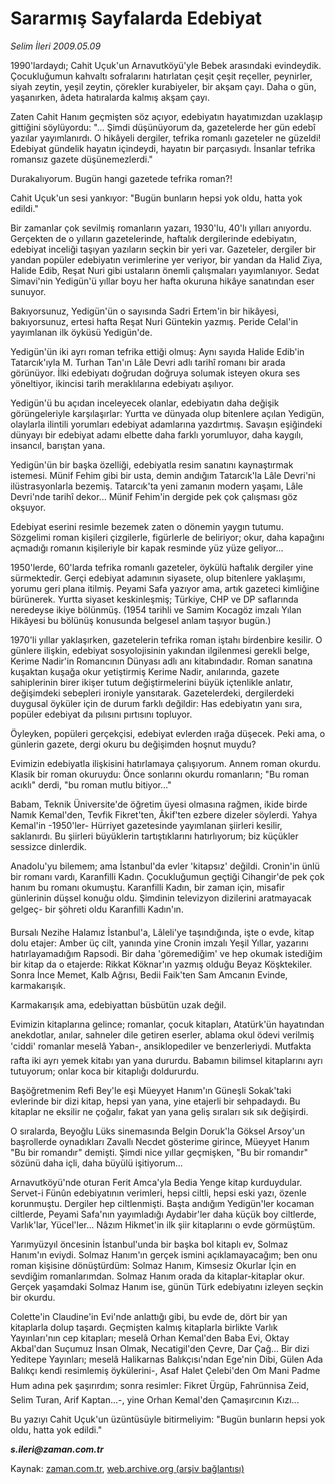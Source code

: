 # Sararmış Sayfalarda Edebiyat

*Selim İleri 2009.05.09*

<tr><td class="metin" colspan="2" style="padding-top: 20px; padding-left: 5px; padding-right: 10px;">1990'lardaydı; Cahit Uçuk'un Arnavutköyü'yle Bebek arasındaki evindeydik. Çocukluğumun kahvaltı sofralarını hatırlatan çeşit çeşit reçeller, peynirler, siyah zeytin, yeşil zeytin, çörekler kurabiyeler, bir akşam çayı. Daha o gün, yaşanırken, âdeta hatıralarda kalmış akşam çayı.</td></tr><tr><td class="metin" colspan="2" style="padding-top: 20px; padding-left: 5px; padding-right: 10px;"><p>Zaten Cahit Hanım geçmişten söz açıyor, edebiyatın hayatımızdan uzaklaşıp gittiğini söylüyordu: "... Şimdi düşünüyorum da, gazetelerde her gün edebî yazılar yayımlanırdı. O hikâyeli dergiler, tefrika romanlı gazeteler ne güzeldi! Edebiyat gündelik hayatın içindeydi, hayatın bir parçasıydı. İnsanlar tefrika romansız gazete düşünemezlerdi."
<p>Durakalıyorum. Bugün hangi gazetede tefrika roman?!
<p>Cahit Uçuk'un sesi yankıyor: "Bugün bunların hepsi yok oldu, hatta yok edildi."
<p>Bir zamanlar çok sevilmiş romanların yazarı, 1930'lu, 40'lı yılları anıyordu. Gerçekten de o yılların gazetelerinde, haftalık dergilerinde edebiyatın, edebiyat inceliği taşıyan yazıların seçkin bir yeri var. Gazeteler, dergiler bir yandan popüler edebiyatın verimlerine yer veriyor, bir yandan da Halid Ziya, Halide Edib, Reşat Nuri gibi ustaların önemli çalışmaları yayımlanıyor. Sedat Simavi'nin Yedigün'ü yıllar boyu her hafta okuruna hikâye sanatından eser sunuyor.
<p>Bakıyorsunuz, Yedigün'ün o sayısında Sadri Ertem'in bir hikâyesi, bakıyorsunuz, ertesi hafta Reşat Nuri Güntekin yazmış. Peride Celal'in yayımlanan ilk öyküsü Yedigün'de.
<p>Yedigün'ün iki ayrı roman tefrika ettiği olmuş: Aynı sayıda Halide Edib'in Tatarcık'ıyla M. Turhan Tan'ın Lâle Devri adlı tarihî romanı bir arada görünüyor. İlki edebiyatı doğrudan doğruya solumak isteyen okura ses yöneltiyor, ikincisi tarih meraklılarına edebiyatı aşılıyor.
<p>Yedigün'ü bu açıdan inceleyecek olanlar, edebiyatın daha değişik görüngeleriyle karşılaşırlar: Yurtta ve dünyada olup bitenlere açılan Yedigün, olaylarla ilintili yorumları edebiyat adamlarına yazdırtmış. Savaşın eşiğindeki dünyayı bir edebiyat adamı elbette daha farklı yorumluyor, daha kaygılı, insancıl, barıştan yana.
<p>Yedigün'ün bir başka özelliği, edebiyatla resim sanatını kaynaştırmak istemesi. Münif Fehim gibi bir usta, demin andığım Tatarcık'la Lâle Devri'ni ilüstrasyonlarla bezemiş. Tatarcık'ta yeni zamanın modern yaşamı, Lâle Devri'nde tarihî dekor... Münif Fehim'in dergide pek çok çalışması göz okşuyor.
<p>Edebiyat eserini resimle bezemek zaten o dönemin yaygın tutumu. Sözgelimi roman kişileri çizgilerle, figürlerle de beliriyor; okur, daha kapağını açmadığı romanın kişileriyle bir kapak resminde yüz yüze geliyor...
<p>1950'lerde, 60'larda tefrika romanlı gazeteler, öykülü haftalık dergiler yine sürmektedir. Gerçi edebiyat adamının siyasete, olup bitenlere yaklaşımı, yorumu geri plana itilmiş. Peyami Safa yazıyor ama, artık gazeteci kimliğine bürünerek. Yurtta siyaset keskinleşmiş; Türkiye, CHP ve DP saflarında neredeyse ikiye bölünmüş. (1954 tarihli ve Samim Kocagöz imzalı Yılan Hikâyesi bu bölünüş konusunda belgesel anlam taşıyor bugün.)
<p>1970'li yıllar yaklaşırken, gazetelerin tefrika roman iştahı birdenbire kesilir. O günlere ilişkin, edebiyat sosyolojisinin yakından ilgilenmesi gerekli belge, Kerime Nadir'in Romancının Dünyası adlı anı kitabındadır. Roman sanatına kuşaktan kuşağa okur yetiştirmiş Kerime Nadir, anılarında, gazete sahiplerinin birer ikişer tutum değiştirmelerini büyük içtenlikle anlatır, değişimdeki sebepleri ironiyle yansıtarak. Gazetelerdeki, dergilerdeki duygusal öyküler için de durum farklı değildir: Has edebiyatın yanı sıra, popüler edebiyat da pılısını pırtısını topluyor.
<p>Öyleyken, popüleri gerçekçisi, edebiyat evlerden ırağa düşecek. Peki ama, o günlerin gazete, dergi okuru bu değişimden hoşnut muydu?
<p>Evimizin edebiyatla ilişkisini hatırlamaya çalışıyorum. Annem roman okurdu. Klasik bir roman okuruydu: Önce sonlarını okurdu romanların; "Bu roman acıklı" derdi, "bu roman mutlu bitiyor..."
<p>Babam, Teknik Üniversite'de öğretim üyesi olmasına rağmen, ikide birde Namık Kemal'den, Tevfik Fikret'ten, Âkif'ten ezbere dizeler söylerdi. Yahya Kemal'in -1950'ler- Hürriyet gazetesinde yayımlanan şiirleri kesilir, saklanırdı. Bu şiirleri büyüklerin tartıştıklarını hatırlıyorum; biz küçükler sessizce dinlerdik.
<p>Anadolu'yu bilemem; ama İstanbul'da evler 'kitapsız' değildi. Cronin'in ünlü bir romanı vardı, Karanfilli Kadın. Çocukluğumun geçtiği Cihangir'de pek çok hanım bu romanı okumuştu. Karanfilli Kadın, bir zaman için, misafir günlerinin düşsel konuğu oldu. Şimdinin televizyon dizilerini aratmayacak gelgeç- bir şöhreti oldu Karanfilli Kadın'ın.
<p>Bursalı Nezihe Halamız İstanbul'a, Lâleli'ye taşındığında, işte o evde, kitap dolu etajer: Amber üç cilt, yanında yine Cronin imzalı Yeşil Yıllar, yazarını hatırlayamadığım Rapsodi. Bir daha 'göremediğim' ve hep okumak istediğim bir kitap da o etajerde: Rikkat Köknar'ın yazmış olduğu Beyaz Köşktekiler. Sonra İnce Memet, Kalb Ağrısı, Bedii Faik'ten Sam Amcanın Evinde, karmakarışık.
<p>Karmakarışık ama, edebiyattan büsbütün uzak değil.
<p>Evimizin kitaplarına gelince; romanlar, çocuk kitapları, Atatürk'ün hayatından anekdotlar, anılar, sahneler dile getiren eserler, ablama okul ödevi verilmiş 'ciddi' romanlar meselâ Yaban-, ansiklopediler ve benzerleriydi. Mutfakta rafta iki ayrı yemek kitabı yan yana dururdu. Babamın bilimsel kitaplarını ayrı tutuyorum; onlar koca bir kitaplığı doldururdu.
<p>Başöğretmenim Refi Bey'le eşi Müeyyet Hanım'ın Güneşli Sokak'taki evlerinde bir dizi kitap, hepsi yan yana, yine etajerli bir sehpadaydı. Bu kitaplar ne eksilir ne çoğalır, fakat yan yana geliş sıraları sık sık değişirdi.
<p>O sıralarda, Beyoğlu Lüks sinemasında Belgin Doruk'la Göksel Arsoy'un başrollerde oynadıkları Zavallı Necdet gösterime girince, Müeyyet Hanım "Bu bir romandır" demişti. Şimdi nice yıllar geçmişken, "Bu bir romandır" sözünü daha içli, daha büyülü işitiyorum...
<p>Arnavutköyü'nde oturan Ferit Amca'yla Bedia Yenge kitap kurduydular. Servet-i Fünûn edebiyatının verimleri, hepsi ciltli, hepsi eski yazı, özenle korunmuştu. Dergiler hep ciltlenmişti. Başta andığım Yedigün'ler kocaman ciltlerde, Peyami Safa'nın yayımladığı Aydabir'ler daha küçük boy ciltlerde, Varlık'lar, Yücel'ler... Nâzım Hikmet'in ilk şiir kitaplarını o evde görmüştüm.
<p>Yarımyüzyıl öncesinin İstanbul'unda bir başka bol kitaplı ev, Solmaz Hanım'ın eviydi. Solmaz Hanım'ın gerçek ismini açıklamayacağım; ben onu roman kişisine dönüştürdüm: Solmaz Hanım, Kimsesiz Okurlar İçin en sevdiğim romanlarımdan. Solmaz Hanım orada da kitaplar-kitaplar okur. Gerçek yaşamdaki Solmaz Hanım ise, günün Türk edebiyatını izleyen seçkin bir okurdu.
<p>Colette'in Claudine'in Evi'nde anlattığı gibi, bu evde de, dört bir yan kitaplarla dolup taşardı. Geçmişten kalmış kitaplarla birlikte Varlık Yayınları'nın cep kitapları; meselâ Orhan Kemal'den Baba Evi, Oktay Akbal'dan Suçumuz İnsan Olmak, Necatigil'den Çevre, Dar Çağ... Bir dizi Yeditepe Yayınları; meselâ Halikarnas Balıkçısı'ndan Ege'nin Dibi, Gülen Ada Balıkçı kendi resimlemiş öykülerini-, Asaf Halet Çelebi'den Om Mani Padme Hum adına pek şaşırırdım; sonra resimler: Fikret Ürgüp, Fahrünnisa Zeid, Selim Turan, Arif Kaptan...-, yine Orhan Kemal'den Çamaşırcının Kızı...
<p>Bu yazıyı Cahit Uçuk'un üzüntüsüyle bitirmeliyim: "Bugün bunların hepsi yok oldu, hatta yok edildi."
<p><i><b>s.ileri@zaman.com.tr</b></i><br/></p></p></p></p></p></p></p></p></p></p></p></p></p></p></p></p></p></p></p></p></p></p></p></p></p></td></tr>

Kaynak: [zaman.com.tr](http://zaman.com.tr/yazar.do?yazino=846068), [web.archive.org (arşiv bağlantısı)](http://web.archive.org/web/20090517010715/http://www.zaman.com.tr:80/yazar.do?yazino=846068)

